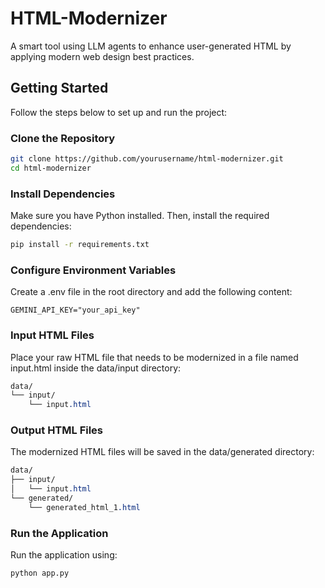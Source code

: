 # HTML-Modernizer
A smart tool using LLM agents to enhance user-generated HTML by applying modern web design best practices.


## Getting Started

Follow the steps below to set up and run the project:

### Clone the Repository

```bash
git clone https://github.com/yourusername/html-modernizer.git
cd html-modernizer
```

### Install Dependencies

Make sure you have Python installed. Then, install the required dependencies:

```bash
pip install -r requirements.txt
```

### Configure Environment Variables
Create a .env file in the root directory and add the following content:

```env
GEMINI_API_KEY="your_api_key"
```

### Input HTML Files
Place your raw HTML file that needs to be modernized in a file named input.html inside the data/input directory:

```css
data/
└── input/
    └── input.html
```

### Output HTML Files
The modernized HTML files will be saved in the data/generated directory:

```css
data/
├── input/
│   └── input.html
└── generated/
    └── generated_html_1.html
```

### Run the Application
Run the application using:

```bash
python app.py
```
